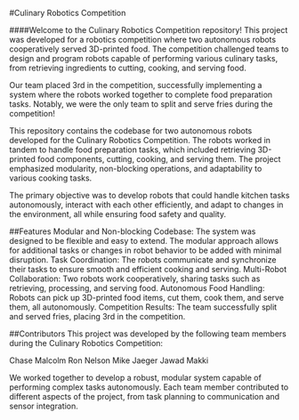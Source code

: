 #Culinary Robotics Competition

####Welcome to the Culinary Robotics Competition repository! This project was developed for a robotics competition where two autonomous robots cooperatively served 3D-printed food. The competition challenged teams to design and program robots capable of performing various culinary tasks, from retrieving ingredients to cutting, cooking, and serving food.

Our team placed 3rd in the competition, successfully implementing a system where the robots worked together to complete food preparation tasks. Notably, we were the only team to split and serve fries during the competition!

This repository contains the codebase for two autonomous robots developed for the Culinary Robotics Competition. The robots worked in tandem to handle food preparation tasks, which included retrieving 3D-printed food components, cutting, cooking, and serving them. The project emphasized modularity, non-blocking operations, and adaptability to various cooking tasks.

The primary objective was to develop robots that could handle kitchen tasks autonomously, interact with each other efficiently, and adapt to changes in the environment, all while ensuring food safety and quality.

##Features
Modular and Non-blocking Codebase: The system was designed to be flexible and easy to extend. The modular approach allows for additional tasks or changes in robot behavior to be added with minimal disruption.
Task Coordination: The robots communicate and synchronize their tasks to ensure smooth and efficient cooking and serving.
Multi-Robot Collaboration: Two robots work cooperatively, sharing tasks such as retrieving, processing, and serving food.
Autonomous Food Handling: Robots can pick up 3D-printed food items, cut them, cook them, and serve them, all autonomously.
Competition Results: The team successfully split and served fries, placing 3rd in the competition.

##Contributors
This project was developed by the following team members during the Culinary Robotics Competition:

Chase Malcolm
Ron Nelson
Mike Jaeger
Jawad Makki

We worked together to develop a robust, modular system capable of performing complex tasks autonomously. Each team member contributed to different aspects of the project, from task planning to communication and sensor integration.

